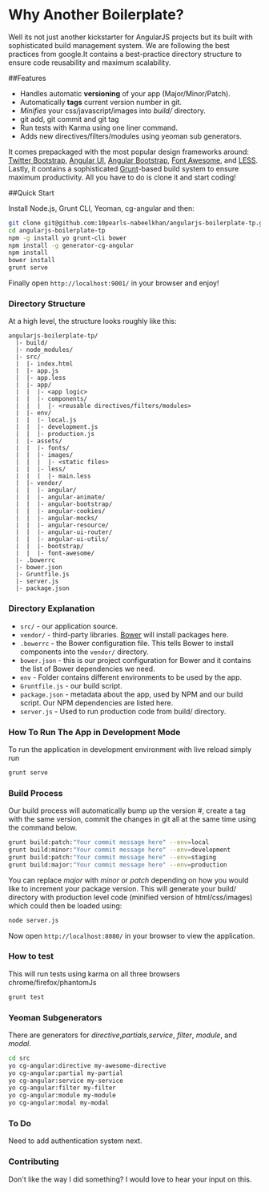 Why Another Boilerplate?
========================

Well its not just another kickstarter for AngularJS projects but its built with sophisticated build management system. We are following the best practices from google.It contains a best-practice directory structure to ensure code reusability and maximum scalability.

##Features

- Handles automatic **versioning** of your app (Major/Minor/Patch).
- Automatically **tags** current version number in git.
- *Minifies* your css/javascript/images into *build/* directory.
- git add, git commit and git tag
- Run tests with Karma using one liner command.
- Adds new directives/filters/modules using yeoman sub generators.

It comes prepackaged with the most popular design frameworks
around: [Twitter Bootstrap](http://getbootstrap.com),
[Angular UI](http://angular-ui.github.io),
[Angular Bootstrap](http://angular-ui.github.io/bootstrap),
[Font Awesome](http://fortawesome.github.com/Font-Awesome), and
[LESS](http://lesscss.org). Lastly, it contains a sophisticated
[Grunt](http://gruntjs.org)-based build system to ensure maximum productivity.
All you have to do is clone it and start coding!

##Quick Start

Install Node.js, Grunt CLI, Yeoman, cg-angular and then:

```sh
git clone git@github.com:10pearls-nabeelkhan/angularjs-boilerplate-tp.git
cd angularjs-boilerplate-tp
npm -g install yo grunt-cli bower 
npm install -g generator-cg-angular
npm install
bower install
grunt serve
```

Finally open `http://localhost:9001/` in your browser and enjoy!

### Directory Structure

At a high level, the structure looks roughly like this:

```
angularjs-boilerplate-tp/
  |- build/
  |- node_modules/
  |- src/
  |  |- index.html
  |  |- app.js
  |  |- app.less
  |  |- app/
  |  |  |- <app logic>
  |  |  |- components/
  |  |  |  |- <reusable directives/filters/modules>
  |  |- env/
  |  |  |- local.js
  |  |  |- development.js
  |  |  |- production.js
  |  |- assets/
  |  |  |- fonts/
  |  |  |- images/
  |  |  |  |- <static files>
  |  |  |- less/
  |  |  |  |- main.less
  |  |- vendor/
  |  |  |- angular/
  |  |  |- angular-animate/
  |  |  |- angular-bootstrap/
  |  |  |- angular-cookies/
  |  |  |- angular-mocks/
  |  |  |- angular-resource/
  |  |  |- angular-ui-router/
  |  |  |- angular-ui-utils/
  |  |  |- bootstrap/
  |  |  |- font-awesome/
  |- .bowerrc
  |- bower.json
  |- Gruntfile.js
  |- server.js
  |- package.json
```

### Directory Explanation
- `src/` - our application source.
- `vendor/` - third-party libraries. [Bower](http://bower.io) will install
  packages here. 
- `.bowerrc` - the Bower configuration file. This tells Bower to install
  components into the `vendor/` directory.
- `bower.json` - this is our project configuration for Bower and it contains the
  list of Bower dependencies we need.
- `env` - Folder contains different environments to be used by the app.
- `Gruntfile.js` - our build script.
- `package.json` - metadata about the app, used by NPM and our build script. Our
  NPM dependencies are listed here.
- `server.js` - Used to run production code from build/ directory.

### How To Run The App in Development Mode
To run the application in development environment with live reload simply run

```sh
grunt serve
```

### Build Process
Our build process will automatically bump up the version #, create a tag with the same version, commit the changes in git all at the same time using the command below. 

```sh
grunt build:patch:"Your commit message here" --env=local
grunt build:minor:"Your commit message here" --env=development
grunt build:patch:"Your commit message here" --env=staging
grunt build:major:"Your commit message here" --env=production
```

You can replace *major* with *minor* or *patch* depending on how you would like to increment your package version. This will generate your build/ directory with production level code (minified version of html/css/images) which could then be loaded using:

```sh
node server.js
```

Now open `http://localhost:8080/` in your browser to view the application.

### How to test
This will run tests using karma on all three browsers chrome/firefox/phantomJs

```sh
grunt test
```

### Yeoman Subgenerators
There are generators for *directive*,*partials*,*service*, *filter*, *module*, and *modal*.

```sh
cd src
yo cg-angular:directive my-awesome-directive
yo cg-angular:partial my-partial
yo cg-angular:service my-service
yo cg-angular:filter my-filter
yo cg-angular:module my-module
yo cg-angular:modal my-modal
```

### To Do
Need to add authentication system next.

### Contributing
Don't like the way I did something? I would love to hear your input on this.
